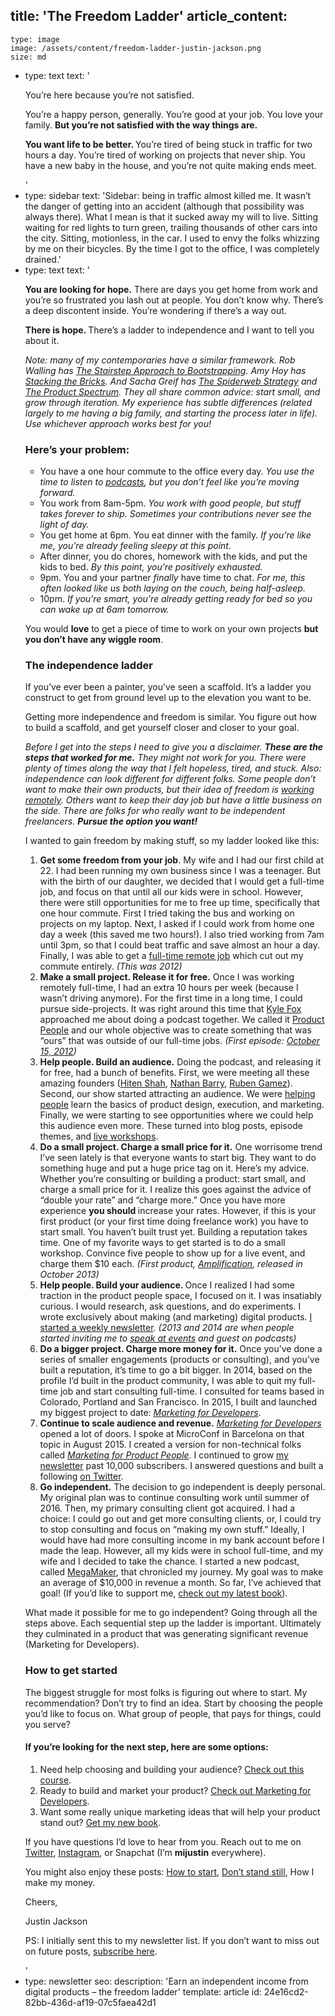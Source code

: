 title: 'The Freedom Ladder'
article_content:
  -
    type: image
    image: /assets/content/freedom-ladder-justin-jackson.png
    size: md
  -
    type: text
    text: '<p>You’re here because you’re not satisfied.</p><p>You’re a happy person, generally. You’re good at your job. You love your family. <b>But you’re not satisfied with the way things are.</b></p><p><b>You want life to be better. </b>You’re tired of being stuck in traffic for two hours a day. You’re tired of working on projects that never ship. You have a new baby in the house, and you’re not quite making ends meet.</p>'
  -
    type: sidebar
    text: 'Sidebar: being in traffic almost killed me. It wasn’t the danger of getting into an accident (although that possibility was always there). What I mean is that it sucked away my will to live. Sitting waiting for red lights to turn green, trailing thousands of other cars into the city. Sitting, motionless, in the car. I used to envy the folks whizzing by me on their bicycles. By the time I got to the office, I was completely drained.'
  -
    type: text
    text: '<p><b>You are looking for hope.</b> There are days you get home from work and you’re so frustrated you lash out at people. You don’t know why. There’s a deep discontent inside. You’re wondering if there’s a way out.<br></p><p><b>There is hope. </b>There’s a ladder to independence and I want to tell you about it.</p><p><i>Note: many of my contemporaries have a similar framework. Rob Walling has <a href="http://www.softwarebyrob.com/2015/03/26/the-stairstep-approach-to-bootstrapping/">The Stairstep Approach to Bootstrapping</a>. Amy Hoy has <a href="https://unicornfree.com/stacking-the-bricks">Stacking the Bricks</a>. And Sacha Greif  has <a href="https://medium.com/@sachagreif/the-spiderweb-strategy-12ebd2f35595#.spgnvqtel">The Spiderweb Strategy</a> and <a href="https://medium.com/my-thoughts-7/the-product-spectrum-bb2084b6f5b3#.sljqfyvxw">The Product Spectrum</a>. They all share common advice: start small, and grow through iteration. My experience has subtle differences (related largely to me having a big family, and starting the process later in life). Use whichever approach works best for you!</i></p><h3>Here’s your problem:</h3><ul><li>You have a one hour commute to the office every day. <i>You use the time to listen to <a href="https://justinjackson.ca/podcasts/">podcasts</a>, but you don’t feel like you’re moving forward.</i><br></li><li>You work from 8am-5pm.<i> You work with good people, but stuff takes forever to ship. Sometimes your contributions never see the light of day.</i></li><li>You get home at 6pm. You eat dinner with the family. <i>If you’re like me, you’re already feeling sleepy at this point.</i></li><li>After dinner, you do chores, homework with the kids, and put the kids to bed. <i>By this point, you’re positively exhausted.</i></li><li>9pm. You and your partner <i>finally</i> have time to chat. <i>For me, this often looked like us both laying on the couch, being half-asleep.</i></li><li>10pm.  <i>If you’re smart, you’re already getting ready for bed so you can wake up at 6am tomorrow.</i></li></ul><p>You would <b>love</b> to get a piece of time to work on your own projects <b>but you don’t have any wiggle room</b>.</p><h3>The independence ladder</h3><p>If you’ve ever been a painter, you’ve seen a scaffold. It’s a ladder you construct to get from ground level up to the elevation you want to be.</p><p>Getting more independence and freedom is similar. You figure out how to build a scaffold, and get yourself closer and closer to your goal.</p><p><i>Before I get into the steps I need to give you a disclaimer. <b>These are the steps that worked for me.</b> They might not work for you. There were plenty of times along the way that I felt hopeless, tired, and stuck. Also: independence can look different for different folks. Some people don’t want to make their own products, but their idea of freedom is <a href="http://remoteworkers.club/">working remotely</a>. Others want to keep their day job but have a little business on the side. There are folks for who really want to be independent freelancers. <b>Pursue the option you want!</b></i></p><p>I wanted to gain freedom by making stuff, so my ladder looked like this:</p><ol><li><b>Get some freedom from your job</b>. My wife and I had our first child at 22. I had been running my own business since I was a teenager. But with the birth of our daughter, we decided that I would get a full-time job, and focus on that until all our kids were in school. However, there were still opportunities for me to free up time, specifically that one hour commute. First I tried taking the bus and working on projects on my laptop. Next, I asked if I could work from home one day a week (this saved me two hours!). I also tried working from 7am until 3pm, so that I could beat traffic and save almost an hour a day. Finally, I was able to get a <a href="https://justinjackson.ca/remote/">full-time remote job</a> which cut out my commute entirely. <i>(This was 2012)</i></li> <li><b>Make a small project. Release it for free.</b> Once I was working remotely full-time, I had an extra 10 hours per week (because I wasn’t driving anymore). For the first time in a long time, I could pursue side-projects. It was right around this time that <a href="http://kylefox.ca/">Kyle Fox</a> approached me about doing a podcast together. We called it <a href="http://productpeople.tv/">Product People</a> and our whole objective was to create something that was “ours” that was outside of our full-time jobs. <i>(First episode: </i><a href="http://www.productpeople.tv/1"><i>October 15, 2012</i></a><i>)</i></li> <li><b>Help people. Build an audience.</b> Doing the podcast, and releasing it for free, had a bunch of benefits. First, we were meeting all these amazing founders (<a href="http://hiten.com/">Hiten Shah</a>, <a href="http://nathanbarry.com/">Nathan Barry</a>, <a href="http://www.extendslogic.com/">Ruben Gamez</a>). Second, our show started attracting an audience. We were <a href="https://twitter.com/chrisd008/status/625667750866890752">helping people</a> learn the basics of product design, execution, and marketing. Finally, we were starting to see opportunities where we could help this audience even more. These turned into blog posts, episode themes, and <a href="https://justinjackson.ca/self-publishing-hangout/">live workshops</a>.</li> <li><b>Do a small project. Charge a small price for it.</b> One worrisome trend I’ve seen lately is that everyone wants to start big. They want to do something huge and put a huge price tag on it. Here’s my advice. Whether you’re consulting or building a product: start small, and charge a small price for it. I realize this goes against the advice of “double your rate” and “charge more.” Once you have more experience <b>you should </b>increase your rates. However, if this is your first product (or your first time doing freelance work) you have to start small. You haven’t built trust yet. Building a reputation takes time. One of my favorite ways to get started is to do a small workshop. Convince five people to show up for a live event, and charge them $10 each. <i>(First product, </i><a href="https://justinjackson.ca/amplification/"><i>Amplification</i></a><i>, released in October 2013)</i></li> <li><b>Help people. Build your audience. </b>Once I realized I had some traction in the product people space, I focused on it. I was insatiably curious. I would research, ask questions, and do experiments. I wrote exclusively about making (and marketing) digital products. <a href="https://justinjackson.ca/newsletter/">I started a weekly newsletter</a>. <i>(2013 and 2014 are when people started inviting me to </i><a href="https://justinjackson.ca/speaking/"><i>speak at events</i></a><i> and guest on podcasts)</i></li> <li><b>Do a bigger project. Charge more money for it.</b> Once you’ve done a series of smaller engagements (products or consulting), and you’ve built a reputation, it’s time to go a bit bigger. In 2014, based on the profile I’d built in the product community, I was able to quit my full-time job and start consulting full-time. I consulted for teams based in Colorado, Portland and San Francisco. In 2015, I built and launched my biggest project to date: <a href="http://devmarketing.xyz/"><i>Marketing for Developers</i></a>.</li> <li><b>Continue to scale audience and revenue.</b> <a href="http://devmarketing.xyz/"><i>Marketing for Developers</i></a> opened a lot of doors. I spoke at MicroConf in Barcelona on that topic in August 2015. I created a version for non-technical folks called <a href="https://justinjackson.ca/marketingforproductpeople"><i>Marketing for Product People</i></a>. I continued to grow <a href="https://justinjackson.ca/newsletter/">my newsletter</a> past 10,000 subscribers. I answered questions and built a following <a href="https://twitter.com/mijustin">on Twitter</a>.</li> <li><b>Go independent.</b> The decision to go independent is deeply personal. My original plan was to continue consulting work until summer of 2016. Then, my primary consulting client got acquired. I had a choice: I could go out and get more consulting clients, or, I could try to stop consulting and focus on “making my own stuff.” Ideally, I would have had more consulting income in my bank account before I made the leap. However, all my kids were in school full-time, and my wife and I decided to take the chance. I started a new podcast, called <a href="http://megamaker.co/">MegaMaker</a>, that chronicled my journey. My goal was to make an average of $10,000 in revenue a month. So far, I’ve achieved that goal! (If you’d like to support me, <a href="https://justinjackson.ca/jolt">check out my latest book</a>).</li></ol><p>What made it possible for me to go independent? Going through all the steps above.  Each sequential step up the ladder is important. Ultimately they culminated in a product that was generating significant revenue (Marketing for Developers).</p><h3>How to get started</h3><p>The biggest struggle for most folks is figuring out where to start. My recommendation? Don’t try to find an idea. Start by choosing the people you’d like to focus on. What group of people, that pays for things, could you serve?</p><h4>If you’re looking for the next step, here are some options:</h4><ol><li>Need help choosing and building your audience? <a href="https://justinjackson.withcoach.com/build-your-audience">Check out this course</a>.<br></li><li>Ready to build and market your product?&nbsp;<a href="http://devmarketing.xyz/">Check out Marketing for Developers</a>.<br></li><li>Want some really unique marketing ideas that will help your product stand out? <a href="https://justinjackson.ca/jolt">Get my new book</a>.<br></li></ol><p>If you have questions I’d love to hear from you. Reach out to me on <a href="https://twitter.com/mijustin">Twitter</a>, <a href="https://instagram.com/mijustin">Instagram</a>, or Snapchat (I’m <b>mijustin</b> everywhere).</p><p>You might also enjoy these posts: <a href="https://justinjackson.ca/how-to-start/">How to start</a>, <a href="https://justinjackson.ca/standstill/">Don’t stand still</a>, How I make my money.</p><p>Cheers,</p><p>Justin Jackson</p><p>PS: I initially sent this to my newsletter list. If you don’t want to miss out on future posts, <a href="https://justinjackson.ca/newsletter/">subscribe here</a>.</p>'
  -
    type: newsletter
seo:
  description: 'Earn an independent income from digital products – the freedom ladder'
template: article
id: 24e16cd2-82bb-436d-af19-07c5faea42d1

